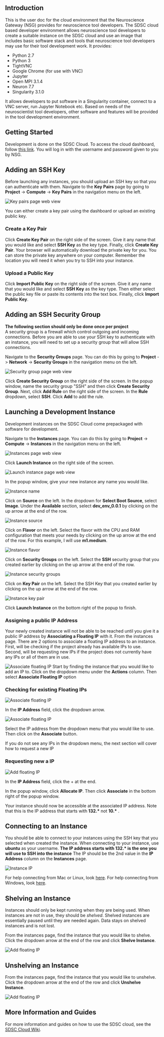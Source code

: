 ## Introduction
This is the user doc for the cloud environment that the Neuroscience Gateway
(NSG) provides for neuroscience tool developers. The SDSC cloud based developer
environment allows neuroscience tool developers to create a suitable instance
on the SDSC cloud and use an image that includes basic software stack and tools
that neuroscience tool developers may use for their tool development work. It
provides:

* Python 2.7
* Python 3
* TightVNC
* Google Chrome (for use with VNC)
* Jupyter
* Open MPI 3.1.4
* Neuron 7.7
* Singularity 3.1.0

It allows developers to put software in a Singularity container, connect to a
VNC server, run Jupyter Notebook etc. Based on needs of the neuroscientist tool
developers, other software and features will be provided in the tool development
environment.

## Getting Started

Development is done on the SDSC Cloud. To access the cloud dashboard,
follow [this link](https://dashboard.cloud.sdsc.edu/). You will log in
with the username and password given to you by NSG.

## Adding an SSH Key
Before launching any instances, you should upload an SSH key so that you can authenticate with them. Navigate to the **Key Pairs** page by going to **Project** ->
**Compute** -> **Key Pairs** in the navigation menu on the left.

![Key pairs page web view](res/key_pairs.png)

You can either create a key pair using the dashboard or upload an
existing public key.


### Create a Key Pair
Click **Create Key Pair** on the right side of the screen. Give it any name
that you would like and select **SSH Key** as the key type. Finally, click
**Create Key Pair**. Your browser will automatically download the private key 
for you. You can store the private key anywhere on your computer. 
Remember the location you will need it when you try to SSH into your instance.


### Upload a Public Key
Click **Import Public Key** on the right side of the screen. Give it any name
that you would like and select **SSH Key** as the key type. Then either select
the public key file or paste its contents into the text box. Finally,
click **Import Public Key**.


## Adding an SSH Security Group
**The following section should only be done once per project**\
A security group is a firewall which control outgoing and incoming connections.
Before you are able to use your SSH key to authenticate with an instance,
you will need to set up a security group that will allow SSH connections. 


Navigate to the **Security Groups** page. You can do this by going to **Project**
-> **Network** -> **Security Groups** in the navigation menu on the left.

![Security group page web view](res/security_groups.png)

Click **Create Security Group** on the right side of the screen. In the popup
window, name the security group "SSH" and then click **Create Security Group**.
Next, click **Add Rule** on the right side of the screen. In the **Rule** 
dropdown, select **SSH**. Click **Add** to add the rule.

## Launching a Development Instance
Development instances on the SDSC Cloud come prepackaged with software for
development.

Navigate to the **Instances** page.
You can do this by going to **Project** -> **Compute** -> **Instances** in the 
navigation menu on the left.

![Instances page web view](res/instances_page.png)

Click **Launch Instance** on the right side of the screen.

![Launch instance page web view](res/launch_instance.png)

In the popup window, give your new instance any name you would like.

![Instance name](res/instance_name.png)

Click on **Source** on the left. In the dropdown for **Select Boot Source**,
select **Image**. Under the **Available** section, select **dev_env_0.0.1**
by clicking on the up arrow at the end of the row.

![Instance source](res/instance_source.png)

Click on **Flavor** on the left. Select the flavor with the CPU and RAM
configuration that meets your needs by clicking on the up arrow at the end
of the row. For this example, I will use **m1.medium**.

![Instance flavor](res/instance_flavor.png)

Click on **Security Groups** on the left. Select the **SSH** security group
that you created earlier by clicking on the up arrow at the end of the row.

![Instance security groups](res/instance_security_groups.png)


Click on **Key Pair** on the left. Select the SSH Key that you created earlier
by clicking on the up arrow at the end of the row.

![Instance key pair](res/instance_key_pair.png)

Click **Launch Instance** on the bottom right of the popup to finish.

### Assigning a public IP Address
Your newly created instance will not be able to be reached until you
give it a public IP address by **Associating a Floating IP** with it.
From the instances page. There are 2 options to associate a floating IP
address to an instance. First, will be checking if the project already has available 
IPs to use. Second, will be requesting new IPs if the project does not currently have 
any IPs or all of them are in use.

![Associate floating IP](res/floating_ip.png)
Start by finding the instance that you would like to add an
IP to. Click on the dropdown menu under the **Actions** column.
Then select **Associate Floating IP** option

### Checking for existing Floating IPs
![Associate floating IP](res/check_floating_ip.png)

In the **IP Address** field, click the dropdown arrow.

![Associate floating IP](res/existing_floating_ip.png)

Select the IP address from the dropdown menu that you 
would like to use. Then click on the **Associate** button.

If you do not see any IPs in the dropdown menu, the next section 
will cover how to request a new IP

### Requesting new a IP


![Add floating IP](res/add_floating_ip.png)

In the **IP Address** field, click the + at the end.


In the popup window, click **Allocate IP**. Then click **Associate** in the
bottom right of the popup window.

Your instance should now be accessible at the associated IP address. Note that 
this is the IP address that starts with **132.\*** not **10.\*** .

## Connecting to an Instance
You should be able to connect to your instances using the SSH key that you
selected when created the instance. When connecting to your instance, use
**ubuntu** as your username. **The IP address starts with 132.\* is the one you will use to SSH into the instance**
The IP should be the 2nd value in the **IP Address** column on the **Instances** page.

![Instance IP](res/instance_ip.png)

For help connecting from Mac or Linux, look [here](https://sdsc-ucsd.atlassian.net/wiki/spaces/SC/pages/110034993/SSH+to+Instance+using+Mac+and+Linux).
For help connecting from Windows, look [here](https://sdsc-ucsd.atlassian.net/wiki/spaces/SC/pages/110034995/SSH+to+Instance+using+Windows).


## Shelving an Instance
Instances should only be kept running when they are being used. When instances
are not in use, they should be _shelved_. Shelved instances are essentially
paused until they are needed again. Data stays on shelved instances and is
not lost.

From the instances page, find the instance that you would like to shelve.
Click the dropdown arrow at the end of the row and click 
**Shelve Instance**.

![Add floating IP](res/shelve_instance.png)

## Unshelving an Instance
From the instances page, find the instance that you would like to unshelve.
Click the dropdown arrow at the end of the row and click 
**Unshelve Instance**.

![Add floating IP](res/unshelve_instance.png)

## More Information and Guides
For more information and guides on how to use the SDSC cloud, see the 
[SDSC Cloud Wiki](https://sdsc-ucsd.atlassian.net/wiki/spaces/SC/overview).